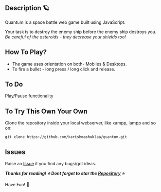 ## Description 🪐 
Quantum is a space battle web game built using JavaScript.

Your task is to destroy the enemy ship before the enemy ship destroys you. *Be careful of the asteroids - they decrease your shields too!*

## How To Play?
* The game uses orientation on both- Mobiles & Desktops.
* To fire a bullet - long press / long click and release.

## To Do

Play/Pause functionality 

## To Try This Own Your Own

Clone the repository inside your local webserver, like xampp, lampp and so on:

```
git clone https://github.com/karishmashuklaa/quantum.git
```

## Issues
Raise an [Issue](https://github.com/karishmashuklaa/quantum/issues) if you find any bugs/got ideas. 


***Thanks for reading! ⭐ Dont forget to star the [Repository](https://github.com/karishmashuklaa/quantum) ⭐***

Have Fun! 🦄

